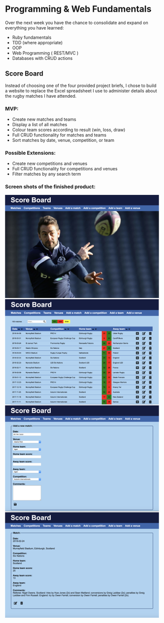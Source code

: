 # Programming & Web Fundamentals

Over the next week you have the chance to consolidate and expand on everything you have learned:

- Ruby fundamentals
- TDD (where appropriate)
- OOP
- Web Programming ( REST/MVC )
- Databases with CRUD actions

## Score Board

Instead of choosing one of the four provided project briefs, I chose to build a website to replace the Excel spreadsheet I use to administer details about the rugby matches I have attended.

### MVP:

- Create new matches and teams
- Display a list of all matches
- Colour team scores according to result (win, loss, draw)
- Full CRUD functionality for matches and teams
- Sort matches by date, venue, competition, or team

### Possible Extensions:

- Create new competitions and venues
- Full CRUD functionality for competitions and venues
- Filter matches by any search term

### Screen shots of the finished product:

![Alt text](screenshots/home.png?raw=true)
![Alt text](screenshots/matches.png?raw=true)
![Alt text](screenshots/add_match.png?raw=true)
![Alt text](screenshots/match.png?raw=true)
